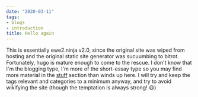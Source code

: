 ```yaml
---
date: "2020-03-11"
tags:
- blogs
- introduction
title: Hello again
---
```

This is essentially ewe2.ninja v2.0, since the original site was wiped from
hosting and the original static site generator was sucuumbing to bitrot.
Fortunately, hugo is mature enough to come to the rescue. I don't know that
I'm the blogging type, I'm more of the short-essay type so you may find more
material in the [stuff](/stuff/) section than winds up here. I will try and
keep the tags relevant and categories to a minimum anyway, and try to avoid
wikifying the site (though the temptation is always strong! :smiley:)
